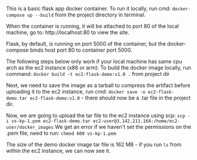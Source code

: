 This is a basic flask app docker container. To run it locally, run cmd: `docker-compose up --build` from the project directory in terminal. 

When the container is running, it will be attached to port 80 of the local machine, go to: http://localhost:80 to view the site. 

Flask, by default, is running on port 5000 of the container, but the docker-compose binds host port 80 to container port 5000. 

The following steps below only work if your local machine has same cpu arch as the ec2 instance (x86 or arm):
To build the docker image locally, run command: `docker build -t ec2-flask-demo:v1.0 .` from project dir

Next, we need to save the image as a tarball to compress the artifact before uploading it to the ec2 instance, run cmd: `docker save -o ec2-flask-demo.tar ec2-flask-demo:v1.0` - there should now be a .tar file in the project dir. 

Now, we are going to upload the tar file to the ec2 instance using scp: `scp -i vs-kp-1.pem ec2-flask-demo.tar ec2-user@3.142.211.164:/home/ec2-user/docker_images`
We get an error if we haven't set the permissions on the .pem file, need to run: `chmod 600 vs-kp-1.pem`

The size of the demo docker image tar file is 162 MB - if you run `ls` from within the ec2 instance, we can now see it. 


